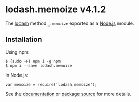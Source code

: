 <h1 id="lodash.memoize-v4.1.2">lodash.memoize v4.1.2</h1>

<p>The <a href="https://lodash.com/">lodash</a> method <code>_.memoize</code> exported as a <a href="https://nodejs.org/">Node.js</a> module.</p>

<h2 id="installation">Installation</h2>

<p>Using npm:</p>

<pre><code class="bash">$ {sudo -H} npm i -g npm
$ npm i --save lodash.memoize
</code></pre>

<p>In Node.js:</p>

<pre><code class="js">var memoize = require('lodash.memoize');
</code></pre>

<p>See the <a href="https://lodash.com/docs#memoize">documentation</a> or <a href="https://github.com/lodash/lodash/blob/4.1.2-npm-packages/lodash.memoize">package source</a> for more details.</p>
